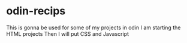 # odin-recips
This is gonna be used for some of my projects in odin
I am starting the HTML projects 
Then I will put CSS and Javascript 
